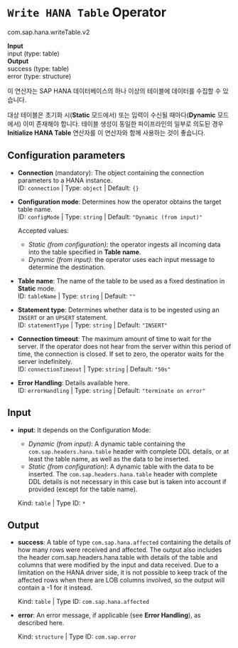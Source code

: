 `Write HANA Table` Operator
===============
com.sap.hana.writeTable.v2

**Input**<br>
input (type: table)<br>
**Output**<br>
success (type: table)<br>
error (type: structure)<br>

이 연산자는 SAP HANA 데이터베이스의 하나 이상의 테이블에 데이터를 수집할 수 있습니다.

대상 테이블은 초기화 시(**Static** 모드에서) 또는 입력이 수신될 때마다(**Dynamic** 모드에서) 이미 존재해야 합니다. 테이블 생성이 동일한 파이프라인의 일부로 의도된 경우 **Initialize HANA Table** 연산자를 이 연산자와 함께 사용하는 것이 좋습니다.

Configuration parameters
------------
* **Connection** (mandatory): The object containing the connection parameters to a HANA instance.<br>
    ID: `connection` | Type: `object` | Default: `{}`

* **Configuration mode**: Determines how the operator obtains the target table name.<br>
    ID: `configMode` | Type: `string` | Default: `"Dynamic (from input)"`

    Accepted values:

    - _Static (from configuration)_: the operator ingests all incoming data into the table specified in **Table name**.
    - _Dynamic (from input)_: the operator uses each input message to determine the destination.

* **Table name**: The name of the table to be used as a fixed destination in **Static** mode.<br>
    ID: `tableName` | Type: `string` | Default: `""`

* **Statement type**: Determines whether data is to be ingested using an `INSERT` or an `UPSERT` statement.<br>
    ID: `statementType` | Type: `string` | Default: `"INSERT"`

* **Connection timeout**: The maximum amount of time to wait for the server. If the operator does not hear from the server within this period of time, the connection is closed. If set to zero, the operator waits for the server indefinitely.<br>
    ID: `connectionTimeout` | Type: `string` | Default: `"50s"`

* **Error Handling**: Details available here.<br>
    ID: `errorHandling` | Type: `string` | Default: `"terminate on error"`

Input
------------
* **input**: It depends on the Configuration Mode:

    - _Dynamic (from input)_: A dynamic table containing the `com.sap.headers.hana.table` header with complete DDL details, or at least the table name, as well as the data to be inserted.
    - _Static (from configuration)_: A dynamic table with the data to be inserted. The `com.sap.headers.hana.table` header with complete DDL details is not necessary in this case but is taken into account if provided (except for the table name).
    
    Kind: `table` | Type ID: `*`

Output
------------
* **success**: A table of type `com.sap.hana.affected` containing the details of how many rows were received and affected. The output also includes the header com.sap.headers.hana.table with details of the table and columns that were modified by the input and data received. Due to a limitation on the HANA driver side, it is not possible to keep track of the affected rows when there are LOB columns involved, so the output will contain a -1 for it instead.

    Kind: `table` | Type ID: `com.sap.hana.affected`

* **error**: An error message, if applicable (see **Error Handling**), as described here.

    Kind: `structure` | Type ID: `com.sap.error`

